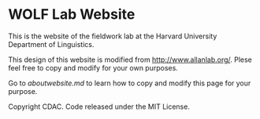 # WOLF Lab Website

This is the website of the fieldwork lab at the Harvard University Department of Linguistics.

This design of this website is modified from http://www.allanlab.org/. Plese feel free to copy and modify for your own purposes.

Go to *aboutwebsite.md*  to learn how to copy and modify this page for your purpose.

Copyright CDAC. Code released under the MIT License.
